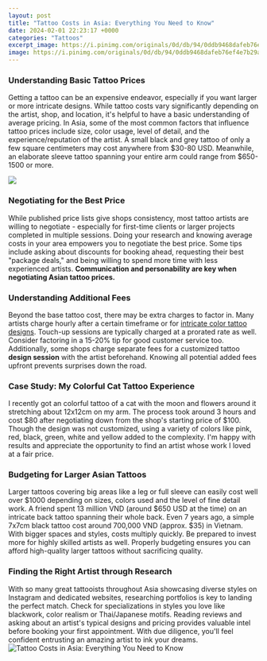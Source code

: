 ```yaml
---
layout: post
title: "Tattoo Costs in Asia: Everything You Need to Know"
date: 2024-02-01 22:23:17 +0000
categories: "Tattoos"
excerpt_image: https://i.pinimg.com/originals/0d/db/94/0ddb9468dafeb76ef4e7b29ac529910c.png
image: https://i.pinimg.com/originals/0d/db/94/0ddb9468dafeb76ef4e7b29ac529910c.png
---
```


### Understanding Basic Tattoo Prices
Getting a tattoo can be an expensive endeavor, especially if you want larger or more intricate designs. While tattoo costs vary significantly depending on the artist, shop, and location, it's helpful to have a basic understanding of average pricing. 
In Asia, some of the most common factors that influence tattoo prices include size, color usage, level of detail, and the experience/reputation of the artist. A small black and grey tattoo of only a few square centimeters may cost anywhere from $30-80 USD. Meanwhile, an elaborate sleeve tattoo spanning your entire arm could range from $650-1500 or more. 

![](https://i.pinimg.com/originals/73/ec/4e/73ec4ef436d7554a5ce89341e7f30c94.png)
### Negotiating for the Best Price
While published price lists give shops consistency, most tattoo artists are willing to negotiate - especially for first-time clients or larger projects completed in multiple sessions. Doing your research and knowing average costs in your area empowers you to negotiate the best price. Some tips include asking about discounts for booking ahead, requesting their best "package deals," and being willing to spend more time with less experienced artists. **Communication and personability are key when negotiating Asian tattoo prices.**
### Understanding Additional Fees 
Beyond the base tattoo cost, there may be extra charges to factor in. Many artists charge hourly after a certain timeframe or for [intricate color tattoo designs](https://fistore.mysenprints.com/collection/albury). Touch-up sessions are typically charged at a prorated rate as well. Consider factoring in a 15-20% tip for good customer service too. Additionally, some shops charge separate fees for a customized tattoo **design session** with the artist beforehand. Knowing all potential added fees upfront prevents surprises down the road.
### Case Study: My Colorful Cat Tattoo Experience
I recently got an colorful tattoo of a cat with the moon and flowers around it stretching about 12x12cm on my arm. The process took around 3 hours and cost $80 after negotiating down from the shop's starting price of $100. Though the design was not customized, using a variety of colors like pink, red, black, green, white and yellow added to the complexity. I'm happy with results and appreciate the opportunity to find an artist whose work I loved at a fair price.
### Budgeting for Larger Asian Tattoos  
Larger tattoos covering big areas like a leg or full sleeve can easily cost well over $1000 depending on sizes, colors used and the level of fine detail work. A friend spent 13 million VND (around $650 USD at the time) on an intricate back tattoo spanning their whole back. Even 7 years ago, a simple 7x7cm black tattoo cost around 700,000 VND (approx. $35) in Vietnam. With bigger spaces and styles, costs multiply quickly. Be prepared to invest more for highly skilled artists as well. Properly budgeting ensures you can afford high-quality larger tattoos without sacrificing quality.  
### Finding the Right Artist through Research
With so many great tattooists throughout Asia showcasing diverse styles on Instagram and dedicated websites, researching portfolios is key to landing the perfect match. Check for specializations in styles you love like blackwork, color realism or Thai/Japanese motifs. Reading reviews and asking about an artist's typical designs and pricing provides valuable intel before booking your first appointment. With due diligence, you'll feel confident entrusting an amazing artist to ink your dreams.
![Tattoo Costs in Asia: Everything You Need to Know](https://i.pinimg.com/originals/0d/db/94/0ddb9468dafeb76ef4e7b29ac529910c.png)